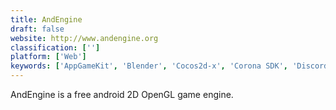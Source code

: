```yaml
---
title: AndEngine
draft: false 
website: http://www.andengine.org
classification: ['']
platform: ['Web']
keywords: ['AppGameKit', 'Blender', 'Cocos2d-x', 'Corona SDK', 'Discord', 'FMOD', 'GameMaker', 'GameSparks', 'Gideros', 'Orx', 'Polycode', 'RenPy', 'Shiva Engine', 'Sparrow Game Engine', 'SpeedTree for Games', 'Unity', 'Unreal Engine', 'devtodev']
---
```

AndEngine is a free android 2D OpenGL game engine.